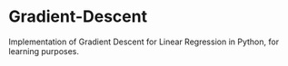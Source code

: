 # Gradient-Descent
Implementation of Gradient Descent for Linear Regression in Python, for learning purposes.
